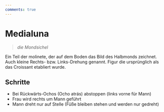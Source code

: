 ```yaml
---
comments: true
---
```

# Medialuna

> *die Mondsichel*

Ein Teil der molinete, der auf dem Boden das Bild des Halbmonds zeichnet. Auch kleine Rechts- bzw. Links-Drehung genannt. Figur die ursprünglich als das Croissant etabliert wurde.

## Schritte

- Bei Rückwärts-Ochos (Ocho atrás) abstoppen (links vorne für Mann)
- Frau wird rechts um Mann geführt
- Mann dreht nur auf Stelle (Füße bleiben stehen und werden nur gedreht)
